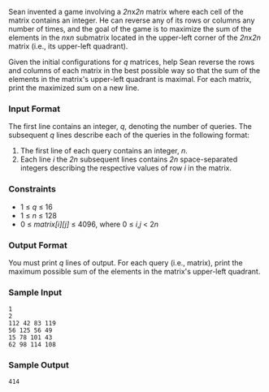 Sean invented a game involving a *2n*x*2n* matrix where each cell of the matrix contains an integer. He can reverse any of its rows or columns any number of times, and the goal of the game is to maximize the sum of the elements in the *n*x*n* submatrix located in the upper-left corner of the *2n*x*2n* matrix (i.e., its upper-left quadrant).

Given the initial configurations for *q* matrices, help Sean reverse the rows and columns of each matrix in the best possible way so that the sum of the elements in the matrix's upper-left quadrant is maximal. For each matrix, print the maximized sum on a new line.

### Input Format

The first line contains an integer, *q*, denoting the number of queries. The subsequent *q* lines describe each of the queries in the following format:

1. The first line of each query contains an integer, *n*.
2. Each line *i* the *2n* subsequent lines contains *2n* space-separated integers describing the respective values of row *i* in the matrix.

### Constraints

* 1 ≤ *q* ≤ 16
* 1 ≤ *n* ≤ 128
* 0 ≤ *matrix[i][j]* ≤ 4096, where 0 ≤ *i*,*j* < 2*n*

### Output Format

You must print *q* lines of output. For each query (i.e., matrix), print the maximum possible sum of the elements in the matrix's upper-left quadrant.

### Sample Input
```
1
2
112 42 83 119
56 125 56 49
15 78 101 43
62 98 114 108
```
### Sample Output
```
414
```
